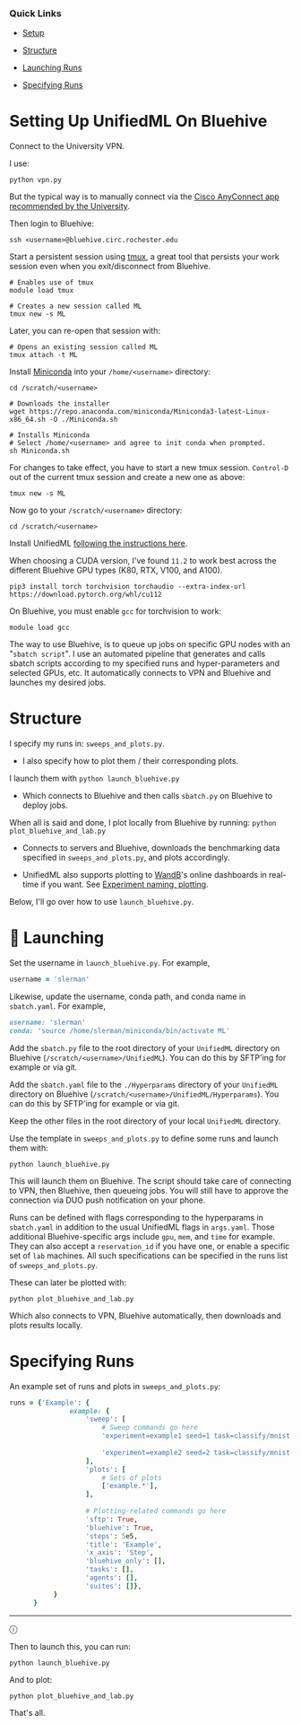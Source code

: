 ### Quick Links

- [Setup](#setting-up-unifiedml-on-bluehive)

- [Structure](#structure)

- [Launching Runs](#rocket-launching)

- [Specifying Runs](#specifying-runs)

# Setting Up UnifiedML On Bluehive

Connect to the University VPN.

I use:

```console
python vpn.py
```

But the typical way is to manually connect via the [Cisco AnyConnect app recommended by the University](https://tech.rochester.edu/services/remote-access-vpn/).

Then login to Bluehive:

```console
ssh <username>@bluehive.circ.rochester.edu
```

Start a persistent session using [tmux](https://en.wikipedia.org/wiki/Tmux), a great tool that persists your work session even when you exit/disconnect from Bluehive.

```console
# Enables use of tmux
module load tmux

# Creates a new session called ML
tmux new -s ML
```

Later, you can re-open that session with:

```console
# Opens an existing session called ML
tmux attach -t ML
```

Install [Miniconda](https://docs.conda.io/en/latest/miniconda.html) into your ```/home/<username>``` directory:

```console
cd /scratch/<username>

# Downloads the installer
wget https://repo.anaconda.com/miniconda/Miniconda3-latest-Linux-x86_64.sh -O ./Miniconda.sh

# Installs Miniconda 
# Select /home/<username> and agree to init conda when prompted.
sh Miniconda.sh
```

For changes to take effect, you have to start a new tmux session. ```Control-D``` out of the current tmux session and create a new one as above:

```console
tmux new -s ML
```

Now go to your ```/scratch/<username>``` directory:

```console
cd /scratch/<username>
```

Install UnifiedML [following the instructions here](https://www.github.com/agi-init/UnifiedML#wrench-setting-up).

When choosing a CUDA version, I've found ```11.2``` to work best across the different Bluehive GPU types (K80, RTX, V100, and A100).

```console
pip3 install torch torchvision torchaudio --extra-index-url https://download.pytorch.org/whl/cu112
```

On Bluehive, you must enable ```gcc``` for torchvision to work:

```console
module load gcc
```

The way to use Bluehive, is to queue up jobs on specific GPU nodes with an "```sbatch script```". I use an automated pipeline that generates and calls sbatch scripts according to my specified runs and hyper-parameters and selected GPUs, etc. It automatically connects to VPN and Bluehive and launches my desired jobs.

# Structure

I specify my runs in: ```sweeps_and_plots.py```.
- I also specify how to plot them / their corresponding plots.

I launch them with ```python launch_bluehive.py```
- Which connects to Bluehive and then calls ```sbatch.py``` on Bluehive to deploy jobs.

When all is said and done, I plot locally from Bluehive by running: ```python plot_bluehive_and_lab.py```
- Connects to servers and Bluehive, downloads the benchmarking data specified in ```sweeps_and_plots.py```, and plots accordingly.

- UnifiedML also supports plotting to [WandB](https://wandb.ai/)'s online dashboards in real-time if you want. See [Experiment naming, plotting](https://github.com/AGI-init/UnifiedML#experiment-naming-plotting).

Below, I'll go over how to use ```launch_bluehive.py```.

# :rocket: Launching

Set the username in ```launch_bluehive.py```. For example,

```ruby
username = 'slerman'
```

Likewise, update the username, conda path, and conda name in ```sbatch.yaml```. For example,

```ruby
username: 'slerman'
conda: 'source /home/slerman/miniconda/bin/activate ML'
```

Add the ```sbatch.py``` file to the root directory of your ```UnifiedML``` directory on Bluehive (```/scratch/<username>/UnifiedML```). You can do this by SFTP'ing for example or via git.

Add the ```sbatch.yaml``` file to the ```./Hyperparams``` directory of your ```UnifiedML``` directory on Bluehive (```/scratch/<username>/UnifiedML/Hyperparams```). You can do this by SFTP'ing for example or via git.

Keep the other files in the root directory of your local ```UnifiedML``` directory.

Use the template in ```sweeps_and_plots.py``` to define some runs and launch them with:

```console
python launch_bluehive.py
```

This will launch them on Bluehive. The script should take care of connecting to VPN, then Bluehive, then queueing jobs. You will still have to approve the connection via DUO push notification on your phone.

Runs can be defined with flags corresponding to the hyperparams in ```sbatch.yaml``` in addition to the usual UnifiedML flags in ```args.yaml```. Those additional Bluehive-specific args include ```gpu```, ```mem```, and ```time``` for example. They can also accept a ```reservation_id``` if you have one, or enable a specific set of ```lab``` machines. All such specifications can be specified in the runs list of ```sweeps_and_plots.py```.

These can later be plotted with:

```console
python plot_bluehive_and_lab.py
```

Which also connects to VPN, Bluehive automatically, then downloads and plots results locally.

# Specifying Runs

An example set of runs and plots in ```sweeps_and_plots.py```:

```ruby
runs = {'Example': {
               example: {
                   'sweep': [
                       # Sweep commands go here
                       'experiment=example1 seed=1 task=classify/mnist',
                       
                       'experiment=example2 seed=2 task=classify/mnist gpu=A100'
                   ],
                   'plots': [
                       # Sets of plots
                       ['example.*'],
                   ],
                   
                   # Plotting-related commands go here
                   'sftp': True,
                   'bluehive': True,
                   'steps': 5e5,
                   'title': 'Example',
                   'x_axis': 'Step',
                   'bluehive_only': [],
                   'tasks': [],
                   'agents': [],
                   'suites': []},
           }
      }
```
---

&#9432;
 
Then to launch this, you can run:

```console
python launch_bluehive.py
```

And to plot:

```console
python plot_bluehive_and_lab.py
```

That's all.